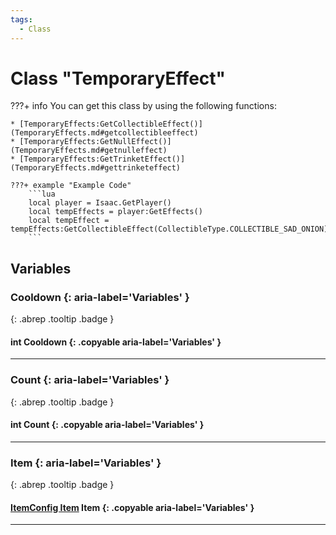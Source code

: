 ```yaml
---
tags:
  - Class
---
```

# Class "TemporaryEffect"

???+ info
    You can get this class by using the following functions:

    * [TemporaryEffects:GetCollectibleEffect()](TemporaryEffects.md#getcollectibleeffect)
    * [TemporaryEffects:GetNullEffect()](TemporaryEffects.md#getnulleffect)
    * [TemporaryEffects:GetTrinketEffect()](TemporaryEffects.md#gettrinketeffect)

    ???+ example "Example Code"
        ```lua
        local player = Isaac.GetPlayer()
        local tempEffects = player:GetEffects()
        local tempEffect = tempEffects:GetCollectibleEffect(CollectibleType.COLLECTIBLE_SAD_ONION)
        ```

## Variables
### Cooldown {: aria-label='Variables' }
[ ](#){: .abrep .tooltip .badge }
#### int Cooldown  {: .copyable aria-label='Variables' }

___
### Count {: aria-label='Variables' }
[ ](#){: .abrep .tooltip .badge }
#### int Count  {: .copyable aria-label='Variables' }

___
### Item {: aria-label='Variables' }
[ ](#){: .abrep .tooltip .badge }
#### [ItemConfig Item](ItemConfig_Item.md) Item {: .copyable aria-label='Variables' }

___
